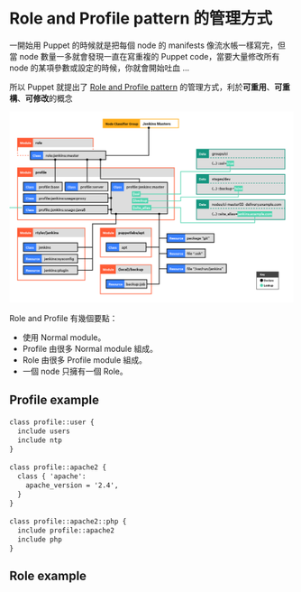 # Role and Profile pattern 的管理方式

一開始用 Puppet 的時候就是把每個 node 的 manifests 像流水帳一樣寫完，但當 node 數量一多就會發現一直在寫重複的 Puppet code，當要大量修改所有 node 的某項參數或設定的時候，你就會開始吐血 ...


所以 Puppet 就提出了 [Role and Profile pattern][role-and-profile-pattern] 的管理方式，利於**可重用**、**可重構**、**可修改**的概念

![roles-and-profiles-overview](/assets/images/roles_and_profiles_overview.png)

Role and Profile 有幾個要點：

  - 使用 Normal module。
  - Profile 由很多 Normal module 組成。
  - Role 由很多 Profile module 組成。
  - 一個 node 只擁有一個 Role。

## Profile example

```puppet
class profile::user {
  include users
  include ntp
}
 
class profile::apache2 {
  class { 'apache':
    apache_version = '2.4',
  }
}
 
class profile::apache2::php {
  include profile::apache2
  include php
}
```

## Role example





[role-and-profile-pattern]: https://docs.puppet.com/pe/2017.2/r_n_p_intro.html